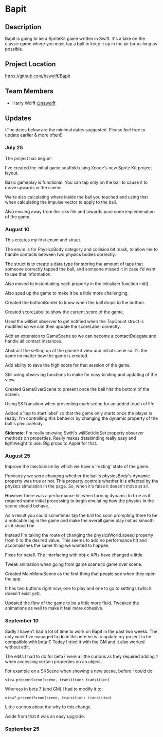 # Bapit

## Description

Bapit is going to be a SpriteKit game written in Swift.  It's a take on the classic game where you must tap a ball to keep it up in the air for as long as possible.

## Project Location

https://github.com/hswolff/Bapit

## Team Members

- Harry Wolff [@hswolff](https://twitter.com/hswolff)

## Updates

(The dates below are the minimal dates suggested. Please feel free to update earlier & more often!)

### July 25

The project has begun!

I've created the initial game scaffold using Xcode's new Sprite Kit project layout.

Basic gameplay is functional.  You can tap only on the ball to cause it to move upwards in the scene.

We're also calculating where inside the ball you touched and using that when calculating the impulse vector to apply to the ball.

Also moving away from the .sks file and towards pure code implemenation of the game.

### August 10

This creates my first enum and struct.

The enum is for PhysicsBody category and collision bit mask, to allow
me to handle contacts between two physics bodies correctly.

The struct is to create a data type for storing the amount of taps
that someone correctly tapped the ball, and someone missed it in case
I'd want to use that information.

Also moved to instantiating each property in the initializer function init().

Also sped up the game to make it be a little more challenging.

Created the bottomBorder to know when the ball drops to the bottom.

Created scoreLabel to show the current score of the game.

Used the willSet observer to get notified when the TapCount struct is
modified so we can then update the scoreLabel correctly.

Add an extension to GameScene so we can become a contactDelegate
and handle all contact instances.

Abstract the setting up of the game kit view and initial scene
so it's the same no matter how the game is created.

Add ability to save the high score for that session of the game.

Still using observing functions to make for easy binding and updating
of the view.

Created GameOverScene to present once the ball hits the bottom of the screen.

Using SKTransition when presenting each scene for an added touch of life.

Added a 'tap to start label' so that the game only starts once the player
is ready.  I'm controlling this behavior by changing the dynamic property
of the ball's physicsBody.

**Sidenote**:  I'm really enjoying Swift's willSet/didSet property observer methods
on properties.  Really makes databinding really easy and lightweight to use.  Big
props to Apple for that.

### August 25

Improve the mechanism by which we have a 'resting' state of the game.

Previously we were changing whether the ball's physicsBody's dynamic
property was true or not.  This property controls whether it is effected
by the physics simulation in the page.  So, when it's false it doesn't
move at all.

However there was a performance hit when turning dynamic to true as
it required some initial processing to begin emulating how the physics
in the scene should behave.

As a result you could sometimes tap the ball too soon prompting there
to be a noticable lag in the game and make the overall game play not as
smooth as it should be.

Instead I'm taking the route of changing the physicsWorld.speed property
from 0 to the desired value.  This seems to add no performance hit
and accomplishes the same thing we wanted to happen.

Fixes for beta6.  The interfacing with obj-c APIs have changed a little.

Tweak animation when going from game scene to game over scene.

Created MainMenuScene as the first thing that people see when they open the app.

It has two buttons right now, one to play and one to go to settings (which
doesn't exist yet).

Updated the flow of the game to be a little more fluid.  Tweaked the
animations as well to make it feel more cohesive.

### September 10

Sadly I haven't had a lot of time to work on Bapit in the past two weeks.  The only work I've managed to do in this interim is to update my project to be compatible with beta 7.  Today I tried it with the GM and it also worked without edit.

The edits I had to do for beta7 were a little curious as they required adding `?` when accessing certain properties on an object.

For example on a SKScene when showing a new scene, before I could do:

```
view.presentScene(scene, transition: transition)
```

Whereas in beta 7 (and GM) I had to modify it to:

```
view?.presentScene(scene, transition: transition)
```

Little curious about the why to this change.

Aside from that it was an easy upgrade.

### September 25
